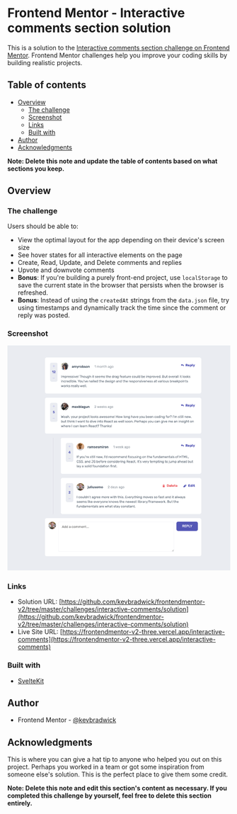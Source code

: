 # Frontend Mentor - Interactive comments section solution

This is a solution to the [Interactive comments section challenge on Frontend Mentor](https://www.frontendmentor.io/challenges/interactive-comments-section-iG1RugEG9). Frontend Mentor challenges help you improve your coding skills by building realistic projects.

## Table of contents

-   [Overview](#overview)
    -   [The challenge](#the-challenge)
    -   [Screenshot](#screenshot)
    -   [Links](#links)
    -   [Built with](#built-with)
-   [Author](#author)
-   [Acknowledgments](#acknowledgments)

**Note: Delete this note and update the table of contents based on what sections you keep.**

## Overview

### The challenge

Users should be able to:

-   View the optimal layout for the app depending on their device's screen size
-   See hover states for all interactive elements on the page
-   Create, Read, Update, and Delete comments and replies
-   Upvote and downvote comments
-   **Bonus**: If you're building a purely front-end project, use `localStorage` to save the current state in the browser that persists when the browser is refreshed.
-   **Bonus**: Instead of using the `createdAt` strings from the `data.json` file, try using timestamps and dynamically track the time since the comment or reply was posted.

### Screenshot

![Screenshot](./screenshot.png)

### Links

-   Solution URL: [https://github.com/kevbradwick/frontendmentor-v2/tree/master/challenges/interactive-comments/solution](https://github.com/kevbradwick/frontendmentor-v2/tree/master/challenges/interactive-comments/solution)
-   Live Site URL: [https://frontendmentor-v2-three.vercel.app/interactive-comments](https://frontendmentor-v2-three.vercel.app/interactive-comments)

### Built with

-   [SvelteKit](https://kit.svelte.dev/)

## Author

-   Frontend Mentor - [@kevbradwick](https://www.frontendmentor.io/profile/kevbradwick)

## Acknowledgments

This is where you can give a hat tip to anyone who helped you out on this project. Perhaps you worked in a team or got some inspiration from someone else's solution. This is the perfect place to give them some credit.

**Note: Delete this note and edit this section's content as necessary. If you completed this challenge by yourself, feel free to delete this section entirely.**
